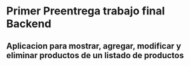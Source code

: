 # Primer Preentrega trabajo final Backend

## Aplicacion para mostrar, agregar, modificar y eliminar productos de un listado de productos


